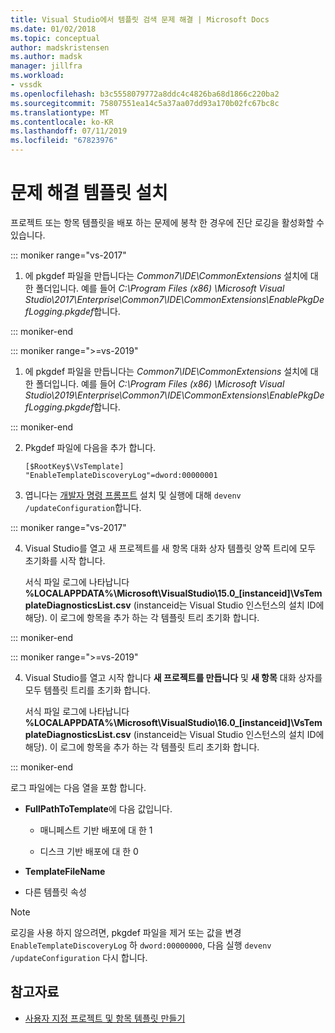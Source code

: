 ```yaml
---
title: Visual Studio에서 템플릿 검색 문제 해결 | Microsoft Docs
ms.date: 01/02/2018
ms.topic: conceptual
author: madskristensen
ms.author: madsk
manager: jillfra
ms.workload:
- vssdk
ms.openlocfilehash: b3c5558079772a8ddc4c4826ba68d1866c220ba2
ms.sourcegitcommit: 75807551ea14c5a37aa07dd93a170b02fc67bc8c
ms.translationtype: MT
ms.contentlocale: ko-KR
ms.lasthandoff: 07/11/2019
ms.locfileid: "67823976"
---
```

# <a name="troubleshooting-template-installation"></a>문제 해결 템플릿 설치

프로젝트 또는 항목 템플릿을 배포 하는 문제에 봉착 한 경우에 진단 로깅을 활성화할 수 있습니다.

::: moniker range="vs-2017"

1. 에 pkgdef 파일을 만듭니다는 *Common7\IDE\CommonExtensions* 설치에 대 한 폴더입니다. 예를 들어 *C:\Program Files (x86) \Microsoft Visual Studio\2017\Enterprise\Common7\IDE\CommonExtensions\EnablePkgDefLogging.pkgdef*합니다.

::: moniker-end

::: moniker range=">=vs-2019"

1. 에 pkgdef 파일을 만듭니다는 *Common7\IDE\CommonExtensions* 설치에 대 한 폴더입니다. 예를 들어 *C:\Program Files (x86) \Microsoft Visual Studio\2019\Enterprise\Common7\IDE\CommonExtensions\EnablePkgDefLogging.pkgdef*합니다.

::: moniker-end

2. Pkgdef 파일에 다음을 추가 합니다.

    ```
    [$RootKey$\VsTemplate]
    "EnableTemplateDiscoveryLog"=dword:00000001
    ```

3. 엽니다는 [개발자 명령 프롬프트](/dotnet/framework/tools/developer-command-prompt-for-vs) 설치 및 실행에 대해 `devenv /updateConfiguration`합니다.

::: moniker range="vs-2017"

4. Visual Studio를 열고 새 프로젝트를 새 항목 대화 상자 템플릿 양쪽 트리에 모두 초기화를 시작 합니다.

   서식 파일 로그에 나타납니다 **%LOCALAPPDATA%\Microsoft\VisualStudio\15.0_[instanceid]\VsTemplateDiagnosticsList.csv** (instanceid는 Visual Studio 인스턴스의 설치 ID에 해당). 이 로그에 항목을 추가 하는 각 템플릿 트리 초기화 합니다.

::: moniker-end

::: moniker range=">=vs-2019"

4. Visual Studio를 열고 시작 합니다 **새 프로젝트를 만듭니다** 및 **새 항목** 대화 상자를 모두 템플릿 트리를 초기화 합니다.

   서식 파일 로그에 나타납니다 **%LOCALAPPDATA%\Microsoft\VisualStudio\16.0_[instanceid]\VsTemplateDiagnosticsList.csv** (instanceid는 Visual Studio 인스턴스의 설치 ID에 해당). 이 로그에 항목을 추가 하는 각 템플릿 트리 초기화 합니다.

::: moniker-end

로그 파일에는 다음 열을 포함 합니다.

- **FullPathToTemplate**에 다음 값입니다.

  - 매니페스트 기반 배포에 대 한 1

  - 디스크 기반 배포에 대 한 0

- **TemplateFileName**

- 다른 템플릿 속성

> [!NOTE]
> 로깅을 사용 하지 않으려면, pkgdef 파일을 제거 또는 값을 변경 `EnableTemplateDiscoveryLog` 하 `dword:00000000`, 다음 실행 `devenv /updateConfiguration` 다시 합니다.

## <a name="see-also"></a>참고자료

- [사용자 지정 프로젝트 및 항목 템플릿 만들기](creating-custom-project-and-item-templates.md)
